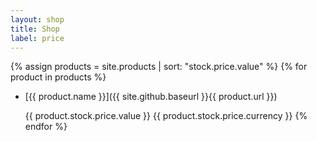 ```yaml
---
layout: shop
title: Shop
label: price
---
```


{% assign products = site.products | sort: "stock.price.value" %}
{% for product in products %}
* [{{ product.name }}]({{ site.github.baseurl }}{{ product.url }})

  {{ product.stock.price.value }} {{ product.stock.price.currency }}
{% endfor %}
